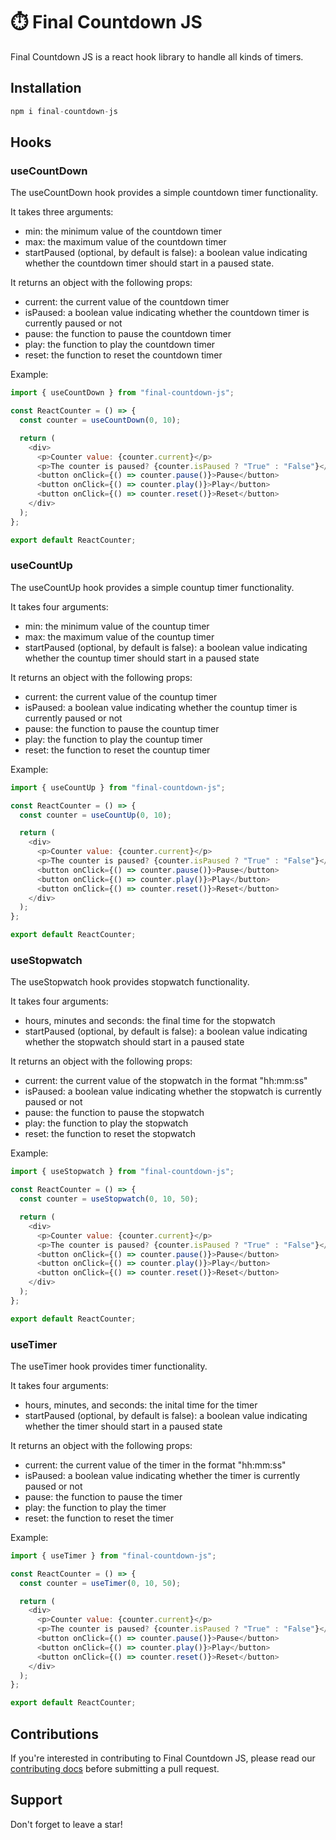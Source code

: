 # ⏱️ Final Countdown JS

Final Countdown JS is a react hook library to handle all kinds of timers.

## Installation

```js
npm i final-countdown-js
```

## Hooks

### useCountDown

The useCountDown hook provides a simple countdown timer functionality.

It takes three arguments:

- min: the minimum value of the countdown timer
- max: the maximum value of the countdown timer
- startPaused (optional, by default is false): a boolean value indicating whether the countdown timer should start in a paused state.

It returns an object with the following props:

- current: the current value of the countdown timer
- isPaused: a boolean value indicating whether the countdown timer is currently paused or not
- pause: the function to pause the countdown timer
- play: the function to play the countdown timer
- reset: the function to reset the countdown timer

Example:

```js
import { useCountDown } from "final-countdown-js";

const ReactCounter = () => {
  const counter = useCountDown(0, 10);

  return (
    <div>
      <p>Counter value: {counter.current}</p>
      <p>The counter is paused? {counter.isPaused ? "True" : "False"}</p>
      <button onClick={() => counter.pause()}>Pause</button>
      <button onClick={() => counter.play()}>Play</button>
      <button onClick={() => counter.reset()}>Reset</button>
    </div>
  );
};

export default ReactCounter;
```

### useCountUp

The useCountUp hook provides a simple countup timer functionality.

It takes four arguments:

- min: the minimum value of the countup timer
- max: the maximum value of the countup timer
- startPaused (optional, by default is false): a boolean value indicating whether the countup timer should start in a paused state

It returns an object with the following props:

- current: the current value of the countup timer
- isPaused: a boolean value indicating whether the countup timer is currently paused or not
- pause: the function to pause the countup timer
- play: the function to play the countup timer
- reset: the function to reset the countup timer

Example:

```js
import { useCountUp } from "final-countdown-js";

const ReactCounter = () => {
  const counter = useCountUp(0, 10);

  return (
    <div>
      <p>Counter value: {counter.current}</p>
      <p>The counter is paused? {counter.isPaused ? "True" : "False"}</p>
      <button onClick={() => counter.pause()}>Pause</button>
      <button onClick={() => counter.play()}>Play</button>
      <button onClick={() => counter.reset()}>Reset</button>
    </div>
  );
};

export default ReactCounter;
```

### useStopwatch

The useStopwatch hook provides stopwatch functionality.

It takes four arguments:

- hours, minutes and seconds: the final time for the stopwatch
- startPaused (optional, by default is false): a boolean value indicating whether the stopwatch should start in a paused state

It returns an object with the following props:

- current: the current value of the stopwatch in the format "hh:mm:ss"
- isPaused: a boolean value indicating whether the stopwatch is currently paused or not
- pause: the function to pause the stopwatch
- play: the function to play the stopwatch
- reset: the function to reset the stopwatch

Example:

```js
import { useStopwatch } from "final-countdown-js";

const ReactCounter = () => {
  const counter = useStopwatch(0, 10, 50);

  return (
    <div>
      <p>Counter value: {counter.current}</p>
      <p>The counter is paused? {counter.isPaused ? "True" : "False"}</p>
      <button onClick={() => counter.pause()}>Pause</button>
      <button onClick={() => counter.play()}>Play</button>
      <button onClick={() => counter.reset()}>Reset</button>
    </div>
  );
};

export default ReactCounter;
```

### useTimer

The useTimer hook provides timer functionality.

It takes four arguments:

- hours, minutes, and seconds: the inital time for the timer
- startPaused (optional, by default is false): a boolean value indicating whether the timer should start in a paused state

It returns an object with the following props:

- current: the current value of the timer in the format "hh:mm:ss"
- isPaused: a boolean value indicating whether the timer is currently paused or not
- pause: the function to pause the timer
- play: the function to play the timer
- reset: the function to reset the timer

Example:

```js
import { useTimer } from "final-countdown-js";

const ReactCounter = () => {
  const counter = useTimer(0, 10, 50);

  return (
    <div>
      <p>Counter value: {counter.current}</p>
      <p>The counter is paused? {counter.isPaused ? "True" : "False"}</p>
      <button onClick={() => counter.pause()}>Pause</button>
      <button onClick={() => counter.play()}>Play</button>
      <button onClick={() => counter.reset()}>Reset</button>
    </div>
  );
};

export default ReactCounter;
```

## Contributions

If you're interested in contributing to Final Countdown JS, please read our [contributing docs](https://github.com/dlcastillop/final-countdown-js/blob/main/CONTRIBUTING.md) before submitting a pull request.

## Support

Don't forget to leave a star!
